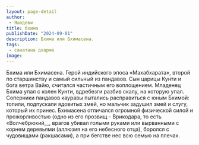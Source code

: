 ```yaml
---
layout: page-detail
author:
 - Яшодеви
title: бхима
publishDate: "2024-09-01"
description: Бхима или Бхимасена.
tags:
 - санатана дхарма
image: 
---
```


Бхима или Бхимасена.
Герой индийского эпоса «Махабхарата», второй по старшинству и самый сильный из пандавов. Сын царицы Кунти и бога ветра Вайю, считался частичным его воплощением. Младенец Бхима упал с колен Кунти, вдребезги разбив скалу, на которую упал. Соперники пандавов кауравы пытались расправиться с юным Бхимой: топили, подпускали ядовитых змей, но мальчик задушил змей и слугу, который их принес. Бхимасена отличался огромной физической силой и прожорливостью (одно из его прозвищ - Врикодара, то есть «Волчебрюхий__, врагов убивал голыми руками или вырванными с корнем деревьями (аллюзия на его небесного отца), боролся с чудовищами (ракшасами), а при бегстве нес всю семью на плечах.

